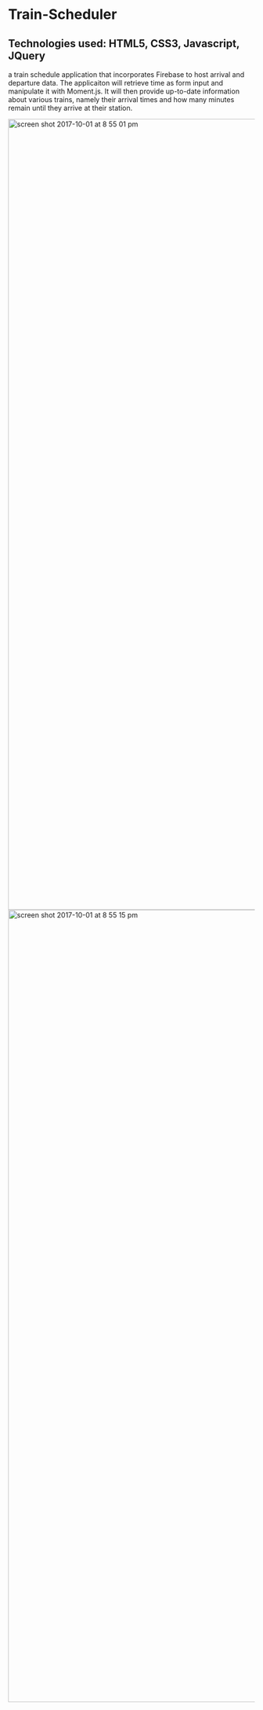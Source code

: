 # Train-Scheduler
## Technologies used: HTML5, CSS3, Javascript, JQuery

a train schedule application that incorporates Firebase to host arrival and departure data.  The applicaiton will retrieve time as form input and manipulate it with  Moment.js. It will then provide up-to-date information about various trains, namely their arrival times and how many minutes remain until they arrive at their station.


<img width="1611" alt="screen shot 2017-10-01 at 8 55 01 pm" src="https://user-images.githubusercontent.com/25913749/31063763-ef9eb6b8-a6ea-11e7-8291-acdfb9fccd24.png">

<img width="1614" alt="screen shot 2017-10-01 at 8 55 15 pm" src="https://user-images.githubusercontent.com/25913749/31063767-fa398594-a6ea-11e7-8fae-ec00e740aa08.png">
